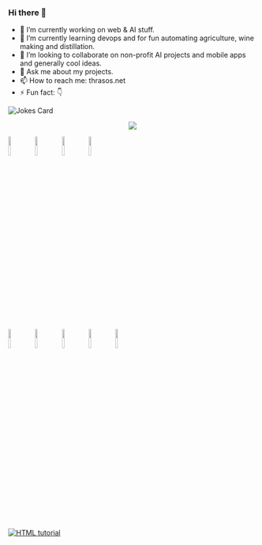 ### Hi there 👋



- 🔭 I’m currently working on web & AI stuff.
- 🌱 I’m currently learning devops and for fun automating agriculture, wine making and distillation.
- 👯 I’m looking to collaborate on non-profit AI projects and mobile apps and generally cool ideas.
- 💬 Ask me about my projects.
- 📫 How to reach me: thrasos.net
- ⚡ Fun fact: :point_down:


![Jokes Card](https://readme-jokes.vercel.app/api)


<p align="center">
<img src="https://github-readme-stats.vercel.app/api/top-langs?username=thrasos&layout=compact"/>
</p>
<code><img width="10%" src="https://www.vectorlogo.zone/logos/python/python-ar21.svg"></code>
<code><img width="10%" src="https://www.vectorlogo.zone/logos/java/java-ar21.svg"></code>
<code><img width="10%" src="https://www.vectorlogo.zone/logos/w3_html5/w3_html5-ar21.svg"></code>
<code><img width="10%" src="https://www.vectorlogo.zone/logos/w3_css/w3_css-ar21.svg"></code>
<br />
<code><img width="10%" src="https://www.vectorlogo.zone/logos/swift/swift-horizontal.svg"></code>
<code><img width="10%" src="https://www.vectorlogo.zone/logos/postgresql/postgresql-horizontal.svg"></code>
<code><img width="10%" src="https://www.vectorlogo.zone/logos/git-scm/git-scm-ar21.svg"></code>
<code><img width="10%" src="https://www.vectorlogo.zone/logos/github/github-ar21.svg"></code>
<code><img width="10%" src="https://www.vectorlogo.zone/logos/postgresql/postgresql-horizontal.svg"></code>
<br />

<a href="https://www.linkedin.com/in/nerantzis/"><img src="https://img.shields.io/badge/LinkedIn-0077B5?style=for-the-badge&logo=linkedin&logoColor=white" alt="HTML tutorial"></a>
